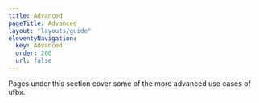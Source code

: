 ```yaml
---
title: Advanced
pageTitle: Advanced
layout: "layouts/guide"
eleventyNavigation:
  key: Advanced
  order: 200
  url: false
---
```


Pages under this section cover some of the more advanced use cases of ufbx.

